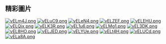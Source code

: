 ## 精彩圖片

[![vELm4J.png](https://s1.ax1x.com/2022/08/02/vELm4J.png)](https://imgtu.com/i/vELm4J)
[![vELuC9.png](https://s1.ax1x.com/2022/08/02/vELuC9.png)](https://imgtu.com/i/vELuC9)
[![vELeN4.png](https://s1.ax1x.com/2022/08/02/vELeN4.png)](https://imgtu.com/i/vELeN4)
[![vELZEF.png](https://s1.ax1x.com/2022/08/02/vELZEF.png)](https://imgtu.com/i/vELZEF)
[![vELEHU.png](https://s1.ax1x.com/2022/08/02/vELEHU.png)](https://imgtu.com/i/vELEHU)
[![vELQjx.png](https://s1.ax1x.com/2022/08/02/vELQjx.png)](https://imgtu.com/i/vELQjx)
[![vELK3R.png](https://s1.ax1x.com/2022/08/02/vELK3R.png)](https://imgtu.com/i/vELK3R)
[![vEL1u6.png](https://s1.ax1x.com/2022/08/02/vEL1u6.png)](https://imgtu.com/i/vEL1u6)
[![vELMg1.png](https://s1.ax1x.com/2022/08/02/vELMg1.png)](https://imgtu.com/i/vELMg1)
[![vEL3DK.png](https://s1.ax1x.com/2022/08/02/vEL3DK.png)](https://imgtu.com/i/vEL3DK)
[![vEL8HO.png](https://s1.ax1x.com/2022/08/02/vEL8HO.png)](https://imgtu.com/i/vEL8HO)
[![vELJED.png](https://s1.ax1x.com/2022/08/02/vELJED.png)](https://imgtu.com/i/vELJED)
[![vELYUe.png](https://s1.ax1x.com/2022/08/02/vELYUe.png)](https://imgtu.com/i/vELYUe)
[![vELt4H.png](https://s1.ax1x.com/2022/08/02/vELt4H.png)](https://imgtu.com/i/vELt4H)
[![vELUCd.png](https://s1.ax1x.com/2022/08/02/vELUCd.png)](https://imgtu.com/i/vELUCd)
[![vELa8A.png](https://s1.ax1x.com/2022/08/02/vELa8A.png)](https://imgtu.com/i/vELa8A)